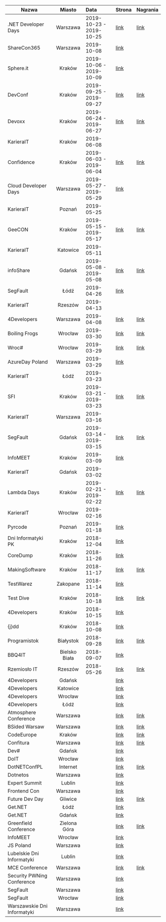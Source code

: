 | Nazwa | Miasto | Data | Strona | Nagrania |
|----------|:-------------:|:------|:------|:------|
| .NET Developer Days	| Warszawa	| 2019-10-23 - 2019-10-25	| [link](http://net.developerdays.pl/)	| [link](https://www.youtube.com/channel/UC_oRRPZrYP4gZQOJOcuTyUw/videos) |
| ShareCon365 | Warszawa | 2019-10-08 |[link](http://www.sharecon365.pl/)||
| Sphere.it	| Kraków	| 2019-10-06 - 2019-10-09	| [link](https://sphere.it/)	|  |
| DevConf	| Kraków	| 2019-09-25 - 2019-09-27	| [link](http://devconf.pl)	| [link](https://www.youtube.com/channel/UCXp2tbIOcFe0WP1OaoREmWA/videos) |
| Devoxx	| Kraków	| 2019-06-24 - 2019-06-27	| [link](http://devoxx.pl/)	| [link](https://www.youtube.com/watch?v=5VFOYM6DlJc&list=PLRsbF2sD7JVqYR6LI7atNZFvVKyAC1lwH) |
| KarieraIT	| Kraków	| 2019-06-08	| 	|  |
| Confidence	| Kraków	| 2019-06-03 - 2019-06-04	| [link](https://confidence-conference.org/)	| [link](https://www.youtube.com/user/PROIDEAconferences/playlists?sort=dd&shelf_id=8&view=50) |
| Cloud Developer Days	| Warszawa	| 2019-05-27 - 2019-05-29	| [link](http://cloud.developerdays.pl/)	|  |
| KarieraIT	| Poznań	| 2019-05-25	| 	|  |
| GeeCON	| Kraków	| 2019-05-15 - 2019-05-17	| [link](https://geecon.org/)	| [link](https://www.youtube.com/channel/UCVnJYdr91EZW8YvtMrxB1bg/videos) |
| KarieraIT	| Katowice	| 2019-05-11	| 	|  |
| infoShare	| Gdańsk	| 2019-05-08 - 2019-05-08	| [link](https://infoshare.pl/)	| [link](https://www.youtube.com/user/infoSharePL/playlists) |
| SegFault	| Łódź	| 2019-04-26	| [link](http://segfault.events/)	|  |
| KarieraIT	| Rzeszów	| 2019-04-13	| 	|  |
| 4Developers	| Warszawa	| 2019-04-08	| [link](https://4developers.org.pl/)	| [link](https://www.youtube.com/user/PROIDEAconferences/playlists?sort=dd&shelf_id=13&view=50) |
| Boiling Frogs	| Wrocław	| 2019-03-30	| [link](https://2019.boilingfrogs.pl/)	| [link](https://www.youtube.com/channel/UCgUfIjfLvWmARsQ-d5gPzrw/videos) |
| Wroc#	| Wrocław	| 2019-03-29	| [link](https://www.wrocsharp.com/)	| [link](https://www.youtube.com/channel/UCQBldPvCFyB7GECmEsXKBlw/videos) |
| AzureDay Poland	| Warszawa	| 2019-03-29	| [link](http://azureday.pro/)	|  |
| KarieraIT	| Łódź	| 2019-03-23	| 	|  |
| SFI	| Kraków	| 2019-03-21 - 2019-03-23	| [link](https://sfi.pl/)	| [link](https://www.youtube.com/user/StudenckiFestiwalInf/videos) |
| KarieraIT	| Warszawa	| 2019-03-16	| 	|  |
| SegFault	| Gdańsk	| 2019-03-14 - 2019-03-15	| [link](http://segfault.events/)	| [link](https://www.youtube.com/channel/UCV38Do_3C5uVk3lWePkyxTA/videos) |
| InfoMEET	| Kraków	| 2019-03-09	| [link](https://www.infomeet.pl/)	|  |
| KarieraIT	| Gdańsk	| 2019-03-02	| 	|  |
| Lambda Days	| Kraków	| 2019-02-21 - 2019-02-22	| [link](http://www.lambdadays.org/)	| [link](https://www.youtube.com/watch?v=RCU5WQDT8_8&list=PLWbHc_FXPo2jaxwnNB7KFEV7HYA0qHVxl) |
| KarieraIT	| Wrocław	| 2019-02-16	| 	|  |
| Pyrcode	| Poznań	| 2019-01-18	| [link](https://pyrcode.pl)	|  |
| Dni Informatyki PK	| Kraków	| 2018-12-04	| [link](https://itad-pk.github.io/)	|  |
| CoreDump	| Kraków	| 2018-11-26	| [link](http://coredump.events)	|  |
| MakingSoftware	| Kraków	| 2018-11-17	| [link](http://www.makingsoftware.pl/)	| [link](https://www.youtube.com/channel/UCO2SsvexXR8TkLwjU08EMMA/videos) |
| TestWarez	| Zakopane	| 2018-11-14	| [link](https://www.testwarez.pl/)	|  |
| Test Dive	| Kraków	| 2018-10-18	| [link](http://www.testdive.pl/)	| [link](https://www.youtube.com/channel/UC-8YqwFBC15rMjJRzt3OY9A/videos) |
| 4Developers	| Kraków	| 2018-10-15 | [link](https://krakow.4developers.org.pl/)	|  |
| {j}dd	| Kraków	| 2018-10-08 | [link](https://www.jdd.org.pl)	|  |
| Programistok	| Białystok	| 2018-09-28	| [link](http://programistok.org/)	| [link](https://www.youtube.com/user/programistok/videos) |
| BBQ4IT	| Bielsko Biała	| 2018-09-07	| [link](http://bbq4.it/)	|  |
| Rzemiosło IT	| Rzeszów	| 2018-05-26	| [link](http://rzemioslo.it/)	| [link](https://www.youtube.com/channel/UCKuLHBJ7bMib3JcKN7eP5-Q/videos) |
| 4Developers	| Gdańsk	| 	| [link](https://gdansk.4developers.org.pl/)	|  |
| 4Developers	| Katowice	| 	| [link](https://katowice.4developers.org.pl/)	|  |
| 4Developers	| Wrocław	| 	| [link](https://wroclaw.4developers.org.pl/)	|  |
| 4Developers	| Łódź	| 	| [link](https://lodz.4developers.org.pl/)	|  |
| Atmosphere Conference	| Warszawa	| 	| [link](https://atmosphere-conference.com/)	| [link](https://www.youtube.com/user/PROIDEAconferences/playlists?sort=dd&shelf_id=11&view=50) |
| BSided Warsaw	| Warszawa	| 	| [link](https://securitybsides.pl/)	| [link](https://www.youtube.com/channel/UCexBIw_UJOz-H1PD9I9zkGw/videos) |
| CodeEurope	| Kraków	| 	| [link](https://www.codeeurope.pl/)	| [link](https://www.youtube.com/channel/UChdVVEAilVHULlycMbqRpdg/videos) |
| Confitura	| Warszawa	| 	| [link](https://2018.confitura.pl/)	| [link](https://www.youtube.com/user/confiturapl/videos) |
| Dev#	| Gdańsk	| 	| [link]([link](http://devsharp.pl/))	|  |
| DoIT	| Wrocław	| 	| [link](http://doit-conf.pl/)	|  |
| DotNETConfPL	| Internet	| 	| [link](https://dotnetconf.pl/)	| [link](https://www.youtube.com/channel/UCs3oPPpRdETQTsxVF-Wvqbg/videos) |
| Dotnetos	| Warszawa	| 	| [link](https://dotnetos.org/)	|  |
| Expert Summit	| Lublin	| 	| [link](https://expertsummit.pl/)	|  |
| Frontend Con	| Warszawa	| 	| [link](https://frontend-con.io/)	|  |
| Future Dev Day	| Gliwice	| 	| [link](https://futuredevday.pl/)	| [link](https://www.youtube.com/channel/UCrsv5LuxRfbAUleQRnAC0gw/videos) |
| Get.NET	| Łódź	| 	| [link](https://konferencjaget.net/pl/lodz)	|  |
| Get.NET	| Gdańsk	| 	| [link](https://konferencjaget.net/pl/gdansk)	|  |
| Greenfield Conference	| Zielona Góra	| 	| [link](http://greenfieldconf.pl/)	| [link](https://www.youtube.com/channel/UChG7hsrjUYyYG13AkSIfQIw/videos) |
| InfoMEET	| Wrocław	| 	| [link](https://www.infomeet.pl/)	|  |
| JS Poland	| Warszawa	| 	| [link](https://js-poland.pl)	|  |
| Lubelskie Dni Informatyki	| Lublin	| 	| [link](https://ldi.org.pl/)	|  |
| MCE Conference	| Warszawa	| 	| [link](https://2018.mceconf.com/)	| [link](https://www.youtube.com/channel/UCVmsyhkifdHTomiVlA11FgQ/playlists) |
| Security PWNing Conference | Warszawa |  | [link](https://www.instytutpwn.pl/konferencja/pwning/)   |
| SegFault	| Warszawa	| 	| [link](http://segfault.events/)	|  |
| SegFault	| Wrocław	| 	| [link](http://segfault.events/)	|  |
| Warszawskie Dni Informatyki	| Warszawa	| 	| [link](https://warszawskiedniinformatyki.pl/)	|  |
